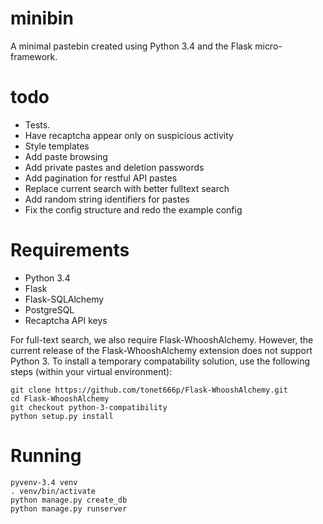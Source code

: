 #  minibin

A minimal pastebin created using Python 3.4 and the Flask micro-framework.

# todo

- Tests.
- Have recaptcha appear only on suspicious activity
- Style templates
- Add paste browsing
- Add private pastes and deletion passwords
- Add pagination for restful API pastes
- Replace current search with better fulltext search
- Add random string identifiers for pastes
- Fix the config structure and redo the example config


# Requirements

- Python 3.4
- Flask
- Flask-SQLAlchemy
- PostgreSQL
- Recaptcha API keys

For full-text search, we also require Flask-WhooshAlchemy. However, the current release of the Flask-WhooshAlchemy extension does not support Python 3. To install a temporary compatability solution, use the following steps (within your virtual environment):

    git clone https://github.com/tonet666p/Flask-WhooshAlchemy.git
    cd Flask-WhooshAlchemy
    git checkout python-3-compatibility
    python setup.py install

# Running
    
    pyvenv-3.4 venv
    . venv/bin/activate
    python manage.py create_db
    python manage.py runserver
